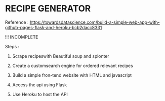 # RECIPE GENERATOR

Reference : https://towardsdatascience.com/build-a-simple-web-app-with-github-pages-flask-and-heroku-bcb2dacc8331

!!! INCOMPLETE

Steps :
1.  Scrape recipeswith Beautiful soup and splonter

2. Create a customsearch engine for ordered relevant recipes
3. Build a simple fron-tend website with HTML and javascript
4. Access the api using Flask
5. Use Heroku to host the API



